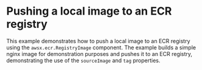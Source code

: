 # Pushing a local image to an ECR registry

This example demonstrates how to push a local image to an ECR registry using the `awsx.ecr.RegistryImage` component.
The example builds a simple nginx image for demonstration purposes and pushes it to an ECR registry, demonstrating the
use of the `sourceImage` and `tag` properties.

